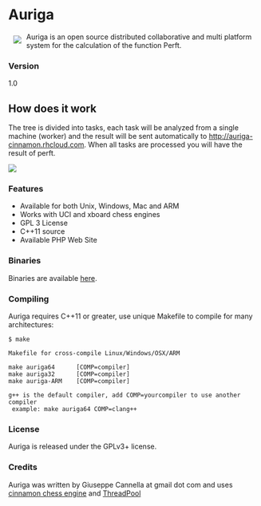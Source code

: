 Auriga
==========
<a href="https://en.wikipedia.org/wiki/Auriga_%28slave%29"><img src="http://auriga-cinnamon.rhcloud.com/img/logo.jpg" align="left" hspace="10" vspace="6"></a>

Auriga is an open source distributed collaborative and multi platform system for the calculation of the function Perft.

### Version
1.0

How does it work
----------

The tree is divided into tasks, each task will be analyzed from a single machine (worker) and the result will be sent automatically to http://auriga-cinnamon.rhcloud.com. When all tasks are processed you will have the result of perft.
 
<img src="http://auriga-cinnamon.rhcloud.com/img/auriga.png">


### Features

- Available for both Unix, Windows, Mac and ARM
- Works with UCI and xboard chess engines
- GPL 3 License
- C++11 source
- Available PHP Web Site


### Binaries

Binaries are available [here][1].


### Compiling

Auriga requires C++11 or greater, use unique Makefile to compile for many architectures:

    $ make

    Makefile for cross-compile Linux/Windows/OSX/ARM

    make auriga64      [COMP=compiler]
    make auriga32      [COMP=compiler]
    make auriga-ARM    [COMP=compiler]

    g++ is the default compiler, add COMP=yourcompiler to use another compiler
     example: make auriga64 COMP=clang++



### License

Auriga is released under the GPLv3+ license.

### Credits

Auriga was written by Giuseppe Cannella at gmail dot com and uses [cinnamon chess engine][2] and [ThreadPool][3]

  [1]: http://auriga-cinnamon.rhcloud.com/download.php
  [2]: http://cinnamonchess.altervista.org/
  [3]: https://github.com/gekomad/ThreadPool
